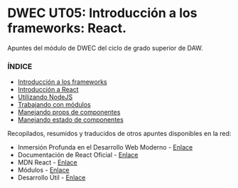 # DWEC UT05: Introducción a los frameworks: React.
Apuntes del módulo de DWEC del ciclo de grado superior de DAW.

### ÍNDICE

* [Introducción a los frameworks](./00_Intro_frameworks.md)
* [Introducción a React](./01_Intro_react.md)
* [Utilizando NodeJS](./02_node_proyecto.md)
* [Trabajando con módulos](./03_ESModules.md)
* [Manejando props de componentes](./04_props.md)
* [Manejando estado de componentes](./05_useState.md)



Recopilados, resumidos y traducidos de otros apuntes disponibles en la red:
* Inmersión Profunda en el Desarrollo Web Moderno - [Enlace](https://fullstackopen.com/es/part1)
* Documentación de React Oficial - [Enlace](https://es.react.dev/learn/describing-the-ui)
* MDN React - [Enlace](https://developer.mozilla.org/es/docs/Learn/Tools_and_testing/Client-side_JavaScript_frameworks#tutoriales_de_react)
* Módulos - [Enlace](https://lenguajejs.com/javascript/#modulos)
* Desarrollo Útil - [Enlace](https://www.youtube.com/@DesarrolloUtil/featured)


